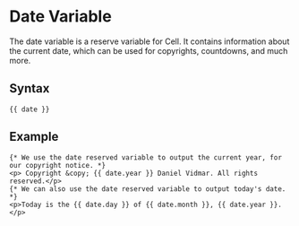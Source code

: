 Date Variable
==================
The date variable is a reserve variable for Cell. It contains information about the current date, which can be used
for copyrights, countdowns, and much more.

Syntax
--------------
```
{{ date }}
```

Example
--------------
```
{* We use the date reserved variable to output the current year, for our copyright notice. *}
<p> Copyright &copy; {{ date.year }} Daniel Vidmar. All rights reserved.</p>
{* We can also use the date reserved variable to output today's date. *}
<p>Today is the {{ date.day }} of {{ date.month }}, {{ date.year }}.</p>
```